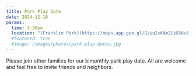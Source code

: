 ```yaml
---
title: Park Play Date
date: 2024-12-16
params:
  time: 3:30pm
  location: "[Franklin Park](https://maps.app.goo.gl/Gsia2sKAm2CsX56v5)"
  #featured: true
  #image: /images/photos/park-play-dates.jpg
---
```


Please join other families for our bimonthly park play date. All are welcome and feel free to invite friends and neighbors.
